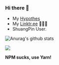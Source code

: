 ### Hi there 👋

- My [Hypothes](https://hypothes.is/users/towry)
- My [Linktr.ee](https://linktr.ee/towry) 🦹🏻‍♂️
- ShuangPin User.

![Anurag's github stats](https://github-readme-stats.vercel.app/api?username=towry&show_icons=true&theme=radical)

![]( https://steins-gate-visitor-count.greenhandatsjtu.repl.co/towry)

__NPM sucks, use Yarn!__
